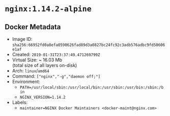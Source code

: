 # `nginx:1.14.2-alpine`

## Docker Metadata

- Image ID: `sha256:66952fd0a8efa0598626fad89d3a0827bc24fc92c3adb576adbc9fd58606e1af`
- Created: `2019-01-31T23:37:49.471269799Z`
- Virtual Size: ~ 16.03 Mb  
  (total size of all layers on-disk)
- Arch: `linux`/`amd64`
- Command: `["nginx","-g","daemon off;"]`
- Environment:
  - `PATH=/usr/local/sbin:/usr/local/bin:/usr/sbin:/usr/bin:/sbin:/bin`
  - `NGINX_VERSION=1.14.2`
- Labels:
  - `maintainer=NGINX Docker Maintainers <docker-maint@nginx.com>`
